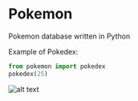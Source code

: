 # Pokemon
Pokemon database written in Python

Example of Pokedex:

```python
from pokemon import pokedex
pokedex(25)
```

![alt text](http://url/to/img.png)
